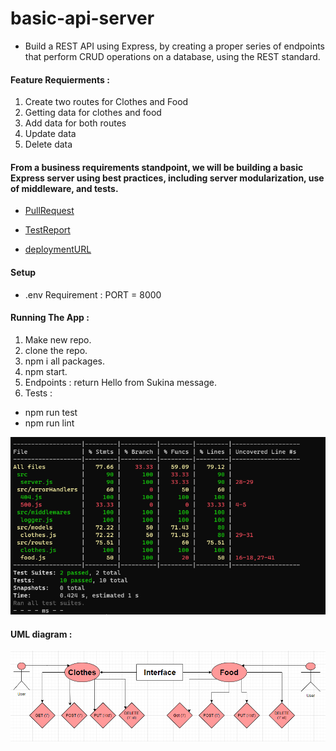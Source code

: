 # basic-api-server

* Build a REST API using Express, by creating a proper series of endpoints that perform CRUD operations on a database, using the REST standard.

#### Feature Requierments :

1. Create two routes for Clothes and Food
2. Getting data for clothes and food
3. Add data for both routes
4. Update data
5. Delete data
 
#### From a business requirements standpoint, we will be building a basic Express server using best practices, including server modularization, use of middleware, and tests.

* [PullRequest](https://github.com/Sukina12/basic-api-server/pull/1)

* [TestReport](https://github.com/Sukina12/basic-api-server/actions)

* [deploymentURL](https://sukina-basic-api-server.herokuapp.com/)

#### Setup

* .env Requirement : PORT = 8000

#### Running The App :
1. Make new repo.
2. clone the repo.
3. npm i all packages.
4. npm start.
5. Endpoints : return Hello from Sukina message.
6. Tests : 
  * npm run test
  * npm run lint

![test](test-class3.PNG)

#### UML diagram :

![UML](UML-class3.PNG)
